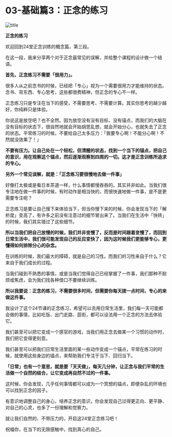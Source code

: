 # 03-基础篇3：正念的练习

![title](https://images-aiyc-1301641396.cos.ap-guangzhou.myqcloud.com/20200809124359.png)



**正念的练习**

欢迎回到24堂正念训练的概念篇，第三段。

在这一段，我来分享两个对于正念最常见的误解，并给整个课程的设计做一个结语。

**首先，正念练习不需要「很用力」。**

很多人从之前念书的时候，已经把「专心」视为一个需要很用力才能维持的状态。念书、背东西、专心思考，这些都很费精神，但正念的专心不一样。

正念练习只是专注在当下的感受，不需要思考、不需要计算。其实你思考的越少越好，你纯粹只是体验。

你说这是放空吧？也不全然。因为放空没有没有目标、没有锚点，而我们的大脑在没有目标的状态下，很自然地就会开始胡思乱想，就会开始分心，也就失去了正念的状态。平常练习的时候，不要给自己太多压力：「我要专心啊！不能分心啊！不然就没效果了！」

**不要有压力。让自己处在一个轻松，但清醒的状态，找到一个当下的锚点，把自己的意识，用在观察这个锚点，然后逐渐观察到四周的一切。这才是正念训练所追求的专心。**

**另外一个常见误解，就是：「正念练习要很慢地去做一件事」**

好像打太极或是看日本茶道一样，什么事情都慢吞吞的。其实并非如此。当我们很专注地在做一件事的时候，有时动作是相当快的，而很快速地做一件事，是不是更需要专注呢？

正念练习是要让自己慢下来体验当下，但当你慢下来的时候，你会发现当下的「解析度」变高了，有许多之前没有注意过的细节冒出来了。当我们在生活中「快转」的时候，我们其实错过了这些细节。

**所以当我们把自己放慢的时候，我们并非变慢了，反而是时间跟着变慢了，而回到日常生活中，我们很可能发现自己的反应变快了，因为这时候我们更能够专心，更懂得如何排除分心的杂念。**

在训练的时候，我们最大的障碍，就是自己的习性。而我们的习性来自于什么？它来自于我们成长的过程。

当我们碰到不熟悉的事情，或是当我们觉得自己已经掌握了一件事，我们那种不耐烦或焦虑，会为我们找各种借口不要继续训练。

**所以我要说：正念的练习，不需要很多时间，但需要你每天拨一点时间，专心的来做这件事。**

我设计了这个24节课的正念练习，希望可以去用日常生活里，我们每一天可能都会做的事情，比如吃饭、出门走路、逛街，都可以设法用一个正念的方法去体验它。

我们甚至可以把它变成一个感官的游戏，当我们用正念去做某一个习惯的动作时，我们把它变得更刻意。

我们甚至可以把我们日常生活里面的某一些动作变成一个锚点，平常在练习的时候，就使用这些身边的锚点，来帮助我们专注于当下、回归当下。

**「日常」也有一个意思，就是要「天天做」，每天几分钟，让正念与我们平常的生活做一个自然的结合，让它变成再自然不过的一件事。**

这时候，你会发现，几乎任何事情都可以成为一个冥想的锚点，即便杂乱的环境也可以找到正念的因子。

有意识地调整自己的身心，培养正念的意识，你会发现自己过得更正向、更平静、对自己的心灵，也多了一份理解和觉察力。

就让我们自然的、不带压力的，开启这24堂正念练习吧！

祝福你，在当下的无限感触中，找到真心的自己。